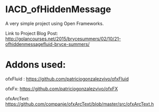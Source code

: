 # IACD_ofHiddenMessage
A very simple project using Open Frameworks.

Link to Project Blog Post:
http://golancourses.net/2015/brycesummers/02/10/21-ofhiddenmessagefluid-bryce-summers/


Addons used:
===========
ofxFluid : https://github.com/patriciogonzalezvivo/ofxFluid

ofxFx: https://github.com/patriciogonzalezvivo/ofxFX

ofxArcText: https://github.com/companje/ofxArcText/blob/master/src/ofxArcText.h
